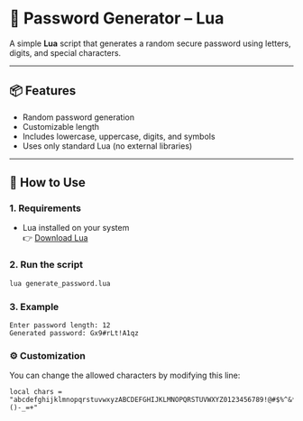 # 🔐 Password Generator – Lua

A simple **Lua** script that generates a random secure password using letters, digits, and special characters.

---

## 📦 Features

- Random password generation
- Customizable length
- Includes lowercase, uppercase, digits, and symbols
- Uses only standard Lua (no external libraries)

---

## 🚀 How to Use

### 1. Requirements

- Lua installed on your system  
  👉 [Download Lua](https://www.lua.org/download.html)

### 2. Run the script

```bash
lua generate_password.lua
```
### 3. Example

```
Enter password length: 12
Generated password: Gx9#rLt!A1qz
```

### ⚙️ Customization
You can change the allowed characters by modifying this line:
```
local chars = "abcdefghijklmnopqrstuvwxyzABCDEFGHIJKLMNOPQRSTUVWXYZ0123456789!@#$%^&*()-_=+"
```
